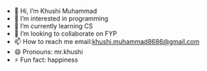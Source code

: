 - 👋 Hi, I’m Khushi Muhammad
- 👀 I’m interested in programming 
- 🌱 I’m currently learning  CS
- 💞️ I’m looking to collaborate on FYP
- 📫 How to reach me email:khushi.muhammad8686@gmail.com
- 😄 Pronouns: mr.khushi 
- ⚡ Fun fact: happiness

<!---
mlsagit101/mlsagit101 is a ✨ special ✨ repository because its `README.md` (this file) appears on your GitHub profile.
You can click the Preview link to take a look at your changes.
--->
